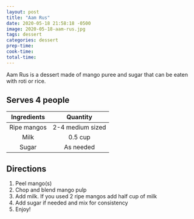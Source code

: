 ```yaml
---
layout: post
title: "Aam Rus"
date: 2020-05-18 21:58:18 -0500
image: 2020-05-18-aam-rus.jpg
tags: dessert
categories: dessert
prep-time:
cook-time:
total-time:
---
```


Aam Rus is a dessert made of mango puree and sugar that can be eaten with roti or rice.

## Serves 4 people

| Ingredients |     Quantity     |
|:-----------:|:----------------:|
| Ripe mangos | 2-4 medium sized |
|     Milk    |      0.5 cup     |
|    Sugar    |     As needed    |

## Directions

1.	Peel mango(s)
2.	Chop and blend mango pulp
3.	Add milk. If you used 2 ripe mangos add half cup of milk
4.	Add sugar if needed and mix for consistency
5.	Enjoy!
